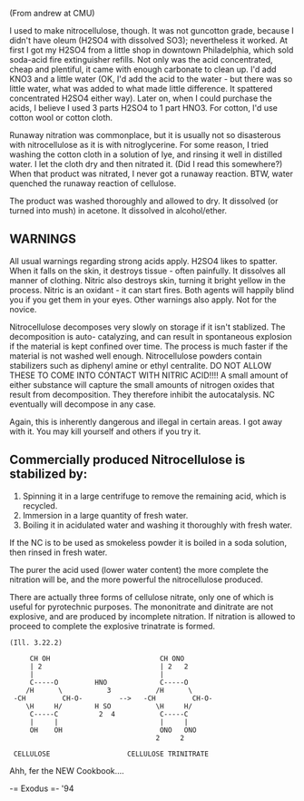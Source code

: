(From andrew at CMU)

I used to make nitrocellulose, though. It was not guncotton grade, because I
didn't have oleum (H2SO4 with dissolved SO3); nevertheless it worked. At first
I got my H2SO4 from a little shop in downtown Philadelphia, which sold
soda-acid fire extinguisher refills. Not only was the acid concentrated, cheap
and plentiful, it came with enough carbonate to clean up. I'd add KNO3 and a
little water (OK, I'd add the acid to the water - but there was so little
water, what was added to what made little difference. It spattered
concentrated H2SO4 either way). Later on, when I could purchase the acids, I
believe I used 3 parts H2SO4 to 1 part HNO3. For cotton, I'd use cotton wool
or cotton cloth.

Runaway nitration was commonplace, but it is usually not so disasterous with
nitrocellulose as it is with nitroglycerine. For some reason, I tried washing
the cotton cloth in a solution of lye, and rinsing it well in distilled water.
I let the cloth dry and then nitrated it. (Did I read this somewhere?) When
that product was nitrated, I never got a runaway reaction. BTW, water quenched
the runaway reaction of cellulose.

The product was washed thoroughly and allowed to dry. It dissolved (or turned
into mush) in acetone. It dissolved in alcohol/ether.

## WARNINGS

All usual warnings regarding strong acids apply. H2SO4 likes to spatter. When
it falls on the skin, it destroys tissue - often painfully. It dissolves all
manner of clothing. Nitric also destroys skin, turning it bright yellow in the
process. Nitric is an oxidant - it can start fires. Both agents will happily
blind you if you get them in your eyes. Other warnings also apply. Not for the
novice.

Nitrocellulose decomposes very slowly on storage if it isn't stablized. The
decomposition is auto- catalyzing, and can result in spontaneous explosion if
the material is kept confined over time. The process is much faster if the
material is not washed well enough. Nitrocellulose powders contain stabilizers
such as diphenyl amine or ethyl centralite. DO NOT ALLOW THESE TO COME INTO
CONTACT WITH NITRIC ACID!!!! A small amount of either substance will capture
the small amounts of nitrogen oxides that result from decomposition. They
therefore inhibit the autocatalysis. NC eventually will decompose in any case.

Again, this is inherently dangerous and illegal in certain areas. I got away
with it. You may kill yourself and others if you try it.

## Commercially produced Nitrocellulose is stabilized by:

1. Spinning it in a large centrifuge to remove the remaining acid, which is
   recycled.
2. Immersion in a large quantity of fresh water.
3. Boiling it in acidulated water and washing it thoroughly with fresh water.

If the NC is to be used as smokeless powder it is boiled in a soda solution,
then rinsed in fresh water.

The purer the acid used (lower water content) the more complete the
nitration will be, and the more powerful the nitrocellulose produced.

There are actually three forms of cellulose nitrate, only one of which is
useful for pyrotechnic purposes. The mononitrate and dinitrate are not
explosive, and are produced by incomplete nitration. If nitration is allowed
to proceed to complete the explosive trinatrate is formed.

    (Ill. 3.22.2)

         CH OH                           CH ONO
         | 2                             | 2   2
         |                               |
         C-----O         HNO             C-----O
        /H      \           3           /H      \
     -CH         CH-O-         -->   -CH         CH-O-
        \H     H/        H SO           \H     H/
         C-----C          2  4           C-----C
         |     |                         |     |
         OH    OH                        ONO   ONO
                                        2     2

     CELLULOSE                   CELLULOSE TRINITRATE

Ahh, fer the NEW Cookbook....

-= Exodus =-  '94
